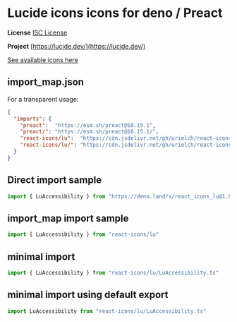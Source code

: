 # Lucide icons icons for deno / Preact

**License** [ISC License](https://lucide.dev/license)

**Project** [https://lucide.dev/](https://lucide.dev/)

[See available icons here](https://react-icons.github.io/react-icons/icons?name=lu)

## import_map.json

For a transparent usage:

```json
{
  "imports": {
    "preact":  "https://esm.sh/preact@10.15.1",
    "preact/": "https://esm.sh/preact@10.15.1/",
    "react-icons/lu":  "https://cdn.jsdelivr.net/gh/urielch/react-icons-lu@1.0.5/mod.ts",
    "react-icons/lu/": "https://cdn.jsdelivr.net/gh/urielch/react-icons-lu@1.0.5/ico/",
  }
}
```

## Direct import sample

```ts
import { LuAccessibility } from "https://deno.land/x/react_icons_lu@1.0.5/mod.ts"
```

## import_map import sample

```ts
import { LuAccessibility } from "react-icons/lu"
```

## minimal import

```ts
import { LuAccessibility } from "react-icons/lu/LuAccessibility.ts"
```

## minimal import using default export

```ts
import LuAccessibility from "react-icons/lu/LuAccessibility.ts"
```

